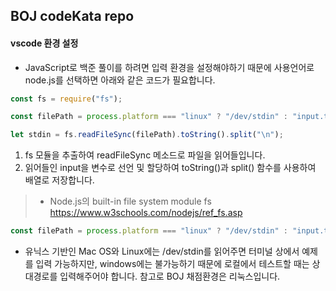 ## BOJ codeKata repo

####  vscode 환경 설정

- JavaScript로 백준 풀이를 하려면 입력 환경을 설정해야하기 때문에 사용언어로 node.js를 선택하면 아래와 같은 코드가 필요합니다.

```js
const fs = require("fs");

const filePath = process.platform === "linux" ? "/dev/stdin" : "input.txt";

let stdin = fs.readFileSync(filePath).toString().split("\n");
```

 1. fs 모듈을 추출하여 readFileSync 메소드로 파일을 읽어들입니다. 
 2. 읽어들인 input을 변수로 선언 및 할당하여 toString()과 split() 함수를 사용하여 배열로 저장합니다.

> - Node.js의 built-in file system module fs 
> https://www.w3schools.com/nodejs/ref_fs.asp

```js
const filePath = process.platform === "linux" ? "/dev/stdin" : "input.txt";
```
- 유닉스 기반인 Mac OS와 Linux에는 /dev/stdin를 읽어주면 터미널 상에서 예제를 입력 가능하지만, windows에는 불가능하기 때문에 로컬에서 테스트할 때는 상대경로를 입력해주어야 합니다. 참고로 BOJ 채점환경은 리눅스입니다.


